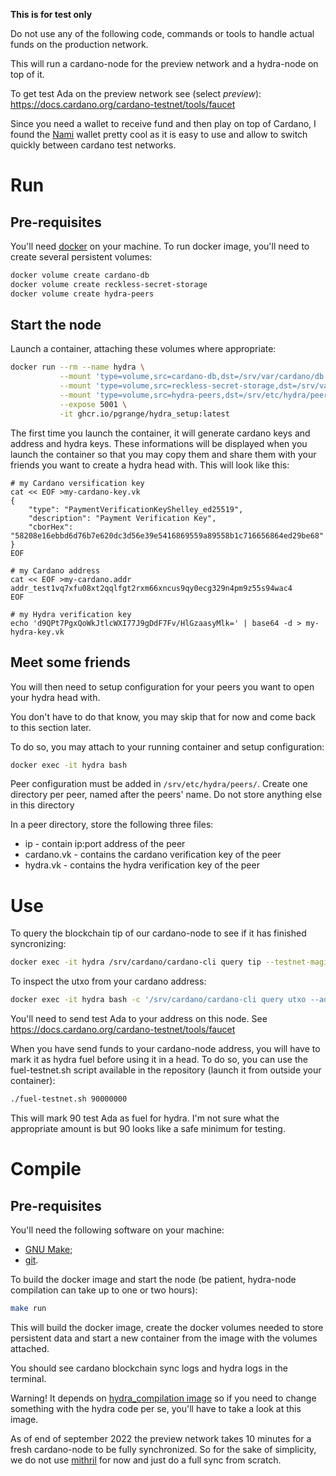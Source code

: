 **This is for test only**

Do not use any of the following code, commands or tools to handle actual funds
on the production network.

This will run a cardano-node for the preview network and a hydra-node on top of it.

To get test Ada on the preview network see (select _preview_):
https://docs.cardano.org/cardano-testnet/tools/faucet

Since you need a wallet to receive fund and then play on top of Cardano,
I found the [Nami](https://chrome.google.com/webstore/detail/nami/lpfcbjknijpeeillifnkikgncikgfhdo)
wallet pretty cool as it is easy to use and allow to switch quickly between cardano test networks.

# Run

## Pre-requisites

You'll need [docker](https://docker.com) on your machine.
To run docker image, you'll need to create several persistent volumes:

```bash
docker volume create cardano-db
docker volume create reckless-secret-storage
docker volume create hydra-peers
```

## Start the node

Launch a container, attaching these volumes where appropriate:

```bash
docker run --rm --name hydra \
           --mount 'type=volume,src=cardano-db,dst=/srv/var/cardano/db' \
           --mount 'type=volume,src=reckless-secret-storage,dst=/srv/var/cardano/secrets' \
           --mount 'type=volume,src=hydra-peers,dst=/srv/etc/hydra/peers' \
           --expose 5001 \
           -it ghcr.io/pgrange/hydra_setup:latest
```

The first time you launch the container, it will generate cardano keys and address and hydra keys.
These informations will be displayed when you launch the container so that you may copy them and share
them with your friends you want to create a hydra head with. This will look like this:

```
# my Cardano versification key
cat << EOF >my-cardano-key.vk
{
    "type": "PaymentVerificationKeyShelley_ed25519",
    "description": "Payment Verification Key",
    "cborHex": "58208e16ebbd6d76b7e620dc3d56e39e5416869559a89558b1c716656864ed29be68"
}
EOF

# my Cardano address
cat << EOF >my-cardano.addr
addr_test1vq7xfu08xt2qqlfgt2rxm66xncus9qy0ecg329n4pm9z55s94wac4
EOF

# my Hydra verification key
echo 'd9QPt7PgxQoWkJtlcWXI77J9gDdF7Fv/HlGzaasyMlk=' | base64 -d > my-hydra-key.vk
```

## Meet some friends

You will then need to setup configuration for your peers you want to open
your hydra head with.

You don't have to do that know, you may skip that for now and come back to this
section later.

To do so, you may attach to your running container and setup
configuration:

```bash
docker exec -it hydra bash
```
Peer configuration must be added in `/srv/etc/hydra/peers/`.
Create one directory per peer, named after the peers' name.
Do not store anything else in this directory

In a peer directory, store the following three files:
 * ip         - contain ip:port address of the peer
 * cardano.vk - contains the cardano verification key of the peer
 * hydra.vk   - contains the hydra verification key of the peer

# Use

To query the blockchain tip of our cardano-node to see if it has finished syncronizing:

```bash
docker exec -it hydra /srv/cardano/cardano-cli query tip --testnet-magic 2
```

To inspect the utxo from your cardano address:

```bash
docker exec -it hydra bash -c '/srv/cardano/cardano-cli query utxo --address $(cat /srv/var/cardano/secrets/payment.addr) --testnet-magic 2'
```

You'll need to send test Ada to your address on this node. See 
https://docs.cardano.org/cardano-testnet/tools/faucet

When you have send funds to your cardano-node address, you will have to mark it as
hydra fuel before using it in a head. To do so, you can use the fuel-testnet.sh script
available in the repository (launch it from outside your container):

```bash
./fuel-testnet.sh 90000000
```

This will mark 90 test Ada as fuel for hydra. I'm not sure what the appropriate amount is but 90
looks like a safe minimum for testing.

# Compile

## Pre-requisites

You'll need the following software on your machine:
* [GNU Make](https://www.gnu.org/software/make/);
* [git](https://git-scm.com).

To build the docker image and start the node (be patient, hydra-node compilation can take up to one or two hours):
 
```bash
make run
```

This will build the docker image, create the docker volumes needed to store persistent data and start
a new container from the image with the volumes attached.

You should see cardano blockchain sync logs and hydra logs in the terminal.

Warning! It depends on [hydra_compilation image](https://github.com/pgrange/hydra_compilation) so if you need to change something with the hydra code per se, you'll
have to take a look at this image.

As of end of september 2022 the preview network takes 10 minutes for a fresh cardano-node to be fully synchronized.
So for the sake of simplicity, we do not use [mithril](https://github.com/input-output-hk/mithril/tree/main/mithril-client)
for now and just do a full sync from scratch.
